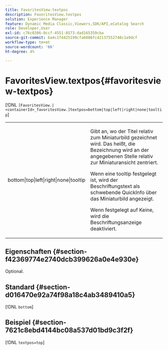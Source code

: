```yaml
---
title: FavoritesView.textpos
description: FavoritesView.textpos
solution: Experience Manager
feature: Dynamic Media Classic,Viewers,SDK/API,eCatalog Search
role: Developer,User
exl-id: c76c0386-0ccf-4551-8573-dad165359cba
source-git-commit: 6a4c1f4425199cfa6088fc42137552748c1a9dcf
workflow-type: tm+mt
source-wordcount: '66'
ht-degree: 4%

---
```


# FavoritesView.textpos{#favoritesview-textpos}

[!DNL `[FavoritesView.|<containerId>_favoritesView.]textpos=bottom|top|left|right|none|tooltip`]

<table id="table_2B109D2F91E64B5382B31921C3780FA5"> 
 <tbody> 
  <tr> 
   <td colname="col1"> <p><span class="codeph"> bottom|top|left|right|none|tooltip</span> </p> </td> 
   <td colname="col2"> <p> Gibt an, wo der Titel relativ zum Miniaturbild gezeichnet wird. Das heißt, die Bezeichnung wird an der angegebenen Stelle relativ zur Miniaturansicht zentriert. </p> <p>Wenn eine <span class="codeph"> tooltip</span> festgelegt ist, wird der Beschriftungstext als schwebende QuickInfo über das Miniaturbild angezeigt. </p> <p>Wenn festgelegt auf <span class="codeph"> Keine</span>, wird die Beschriftungsanzeige deaktiviert. </p> </td> 
  </tr> 
 </tbody> 
</table>

## Eigenschaften {#section-f42369774e2740dcb399626a0e4e930e}

Optional.

## Standard {#section-d016470e92a74f98a18c4ab3489410a5}

[!DNL `bottom`]

## Beispiel {#section-7621c8ebd4144bc08a537d01bd9c3f2f}

[!DNL `textpos=top`]
